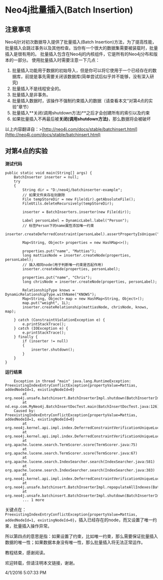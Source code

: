 # Neo4j批量插入(Batch Insertion)
## 注意事项 
Neo4j针对初次数据导入提供了批量插入(Batch Insertion)方法，为了提高性能，批量插入会跳过事务以及其他检查。当你有一个很大的数据集需要被装载时，批量插入是很有用的。
批量插入包含在Neo4j的内核组件，它是所有的Neo4j分布和版本的一部分。
使用批量插入时需要注意一下几点：


1. 批量插入功能用于数据的初始导入，但是你可以将它使用于一个已经存在的数据库，前提是事先需要关闭该数据库(简单尝试后似乎并不能够，没有深入研究)
2. 批量插入不是线程安全的。
3. 批量插入是非事务。
4. 批量插入数据时，该操作不强制约束插入的数据（请查看本文“对第4点的实验”章节）
5. 批量插入**关闭(调用shutdown方法)**之后才会创建所有的索引以及约束
6. 如果批量插入不再最后被**关闭(调用shutdown方法)**，那么数据将会被破坏

以上内容翻译自：>[http://neo4j.com/docs/stable/batchinsert.html](http://neo4j.com/docs/stable/batchinsert.html)

## 对第4点的实验

**测试代码**

	public static void main(String[] args) {
        BatchInserter inserter = null;
        try
        {	
			String dir = "D:/neo4j/batchinserter-example";
			// 如果文件夹存在则删除
            File tempStoreDir = new File(dir).getAbsoluteFile();
            FileUtils.deleteRecursively(tempStoreDir);

            inserter = BatchInserters.inserter(new File(dir));

            Label personLabel = DynamicLabel.label("Person");
            // 标签Person下的name属性添加唯一约束
            inserter.createDeferredConstraint(personLabel).assertPropertyIsUnique("name").create();

            Map<String, Object> properties = new HashMap<>();

            properties.put("name", "Mattias");
            long mattiasNode = inserter.createNode(properties, personLabel);
			// 插入相同node(用于判断唯一约束是否起作用)
            inserter.createNode(properties, personLabel);

            properties.put("name", "Chris");
            long chrisNode = inserter.createNode(properties, personLabel);

            RelationshipType knows = DynamicRelationshipType.withName("KNOWS");
            Map<String, Object> map = new HashMap<String, Object>();
            map.put("weight", 1L);
            inserter.createRelationship(mattiasNode, chrisNode, knows, map);

        } catch (ConstraintViolationException e) {
            e.printStackTrace();
        } catch (IOException e) {
            e.printStackTrace();
        } finally {
            if (inserter != null)
            {
                inserter.shutdown();
            }
        }
    }

**运行结果**

		Exception in thread "main" java.lang.RuntimeException: PreexistingIndexEntryConflictException{propertyValue=Mattias, addedNodeId=1, existingNodeId=0}
			at org.neo4j.unsafe.batchinsert.BatchInserterImpl.shutdown(BatchInserterImpl.java:1040)
			at nd.esp.com.MyNeo4j.BatchInsertDocTest.main(BatchInsertDocTest.java:126)
		Caused by: PreexistingIndexEntryConflictException{propertyValue=Mattias, addedNodeId=1, existingNodeId=0}
			at org.neo4j.kernel.api.impl.index.DeferredConstraintVerificationUniqueLuceneIndexPopulator$DuplicateCheckingCollector.doCollect(DeferredConstraintVerificationUniqueLuceneIndexPopulator.java:335)
			at org.neo4j.kernel.api.impl.index.DeferredConstraintVerificationUniqueLuceneIndexPopulator$DuplicateCheckingCollector.collect(DeferredConstraintVerificationUniqueLuceneIndexPopulator.java:296)
			at org.apache.lucene.search.TermScorer.score(TermScorer.java:75)
			at org.apache.lucene.search.TermScorer.score(TermScorer.java:67)
			at org.apache.lucene.search.IndexSearcher.search(IndexSearcher.java:581)
			at org.apache.lucene.search.IndexSearcher.search(IndexSearcher.java:383)
			at org.neo4j.kernel.api.impl.index.DeferredConstraintVerificationUniqueLuceneIndexPopulator.verifyDeferredConstraints(DeferredConstraintVerificationUniqueLuceneIndexPopulator.java:136)
			at org.neo4j.unsafe.batchinsert.BatchInserterImpl.repopulateAllIndexes(BatchInserterImpl.java:581)
			at org.neo4j.unsafe.batchinsert.BatchInserterImpl.shutdown(BatchInserterImpl.java:1036)
			... 1 more

关键点在：`PreexistingIndexEntryConflictException{propertyValue=Mattias, addedNodeId=1, existingNodeId=0}`，插入已经存在的node，而又设置了唯一约束，批量插入操作异常。

所以第四点的意思是指：如果设置了约束，比如唯一约束，那么需要保证批量插入数据的唯一性；如果数据本身没有唯一性，那么批量插入将无法正常运作。

教程结束，感谢阅读。

欢迎转载，但请注明本文链接，谢谢。

4/1/2016 5:07:33 PM 